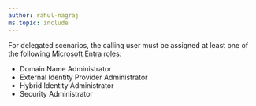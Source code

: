 ```yaml
---
author: rahul-nagraj
ms.topic: include
---
```


For delegated scenarios, the calling user must be assigned at least one of the following [Microsoft Entra roles](/azure/active-directory/roles/permissions-reference?toc=%2Fgraph%2Ftoc.json):

- Domain Name Administrator
- External Identity Provider Administrator
- Hybrid Identity Administrator
- Security Administrator
